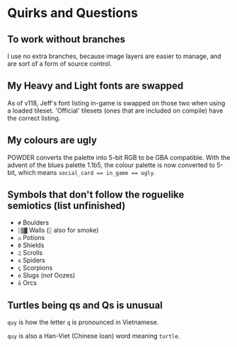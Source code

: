 # Quirks and Questions

## To work without branches

I use no extra branches, because image layers are easier to manage, and are sort of a form of source control.

## My Heavy and Light fonts are swapped

As of v118, Jeff's font listing in-game is swapped on those two when using a loaded tileset.
'Official' tilesets (ones that are included on compile) have the correct listing.

## My colours are ugly

POWDER converts the palette into 5-bit RGB to be GBA compatible.
With the advent of the blues palette 1.1b5, the colour palette is now converted to 5-bit, which means `social_card == in_game == ugly`.

## Symbols that don't follow the roguelike semiotics (list unfinished)

- `#`   Boulders
- `░▒▓` Walls (`░` also for smoke)
- `⌂`   Potions
- `Θ`   Shields
- `♫`   Scrolls
- `x`   Spiders
- `ç`   Scorpions
- `o`   Slugs (*not* Oozes)
- `ö`   Orcs

## Turtles being qs and Qs is unusual

`quy` is how the letter `q` is pronounced in Vietnamese.

`quy` is also a Han-Viet (Chinese loan) word meaning `turtle`.
